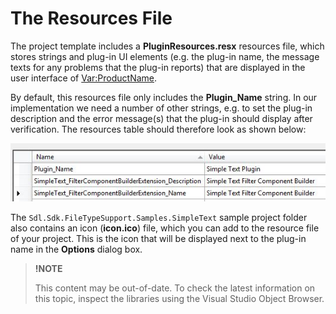 The Resources File
==

The project template includes a **PluginResources.resx** resources file, which stores strings and plug-in UI elements (e.g. the plug-in name, the message texts for any problems that the plug-in reports) that are displayed in the user interface of <Var:ProductName>.

By default, this resources file only includes the **Plugin_Name** string. In our implementation we need a number of other strings, e.g. to set the plug-in description and the error message(s) that the plug-in should display after verification. The resources table should therefore look as shown below:

![resources_identical_check](images/resources_identical_check.jpg)

The ```Sdl.Sdk.FileTypeSupport.Samples.SimpleText``` sample project folder also contains an icon (**icon.ico**) file, which you can add to the resource file of your project. This is the icon that will be displayed next to the plug-in name in the **Options** dialog box.

>**!NOTE**
>
> This content may be out-of-date. To check the latest information on this topic, inspect the libraries using the Visual Studio Object Browser.
